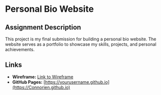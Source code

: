# Personal Bio Website
## Assignment Description
This project is my final submission for building a personal bio website. The website serves as a portfolio to showcase my skills, projects, and personal achievements.
## Links
- **Wireframe:** [Link to Wireframe](https://www.figma.com/design/yWOwdxMmwtGwIyOVKrOnsm/Github-Main?node-id=0-1&node-type=canvas&t=r78STybpKZa77tDO-0)
- **GitHub Pages:** [https://yourusername.github.io](https://Connorien.github.io)

